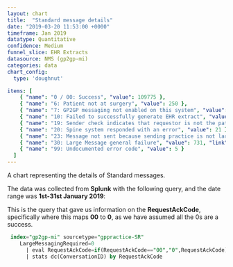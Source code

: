 ```yaml
---
layout: chart
title:  "Standard message details"
date: "2019-03-20 11:53:00 +0000"
timeframe: Jan 2019
datatype: Quantitative
confidence: Medium
funnel_slice: EHR Extracts
datasource: NMS (gp2gp-mi)
categories: data
chart_config: 
  type: 'doughnut'

items: [
    { "name": "0 / 00: Success", "value": 109775 },
    { "name": "6: Patient not at surgery", "value": 250 },
    { "name": "7: GP2GP messaging not enabled on this system", "value": 16 },
    { "name": "10: Failed to successfully generate EHR extract", "value": 2 },
    { "name": "19: Sender check indicates that requestor is not the patients current health care provider", "value": 34 },
    { "name": "20: Spine system responded with an error", "value": 21 },
    { "name": "23: Message not sent because sending practice is not large message compliant", "value": 10 },
    { "name": "30: Large Message general failure", "value": 731, "link": "charts/2019-03-21-large-msg-30-supplier-to-supplier-jan2019" },
    { "name": "99: Undocumented error code", "value": 5 }
  ]
---
```

A chart representing the details of Standard messages.

The data was collected from **Splunk** with the following query, and the date range was **1st-31st January 2019**:

This is the query that gave us information on the **RequestAckCode**, specifically where this maps **00** to **0**, as we have assumed all the 0s are a success.
```sql
 index="gp2gp-mi" sourcetype="gppractice-SR"
    LargeMessagingRequired=0
      | eval RequestAckCode=if(RequestAckCode=="00","0",RequestAckCode)
      | stats dc(ConversationID) by RequestAckCode
```
